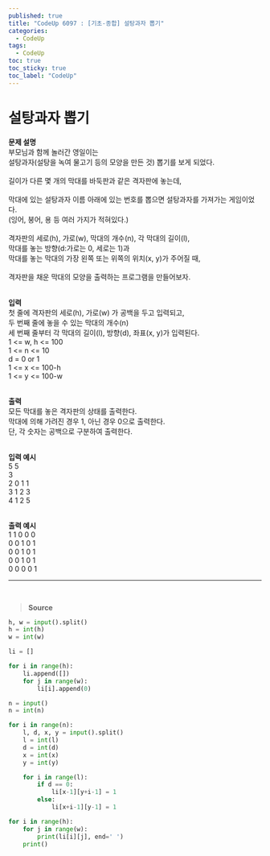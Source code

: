 ```yaml
---
published: true
title: "CodeUp 6097 : [기초-종합] 설탕과자 뽑기"
categories:
  - CodeUp
tags:
  - CodeUp
toc: true
toc_sticky: true
toc_label: "CodeUp"
---
```


# 설탕과자 뽑기

**문제 설명**  
부모님과 함께 놀러간 영일이는  
설탕과자(설탕을 녹여 물고기 등의 모양을 만든 것) 뽑기를 보게 되었다.  
<br>
길이가 다른 몇 개의 막대를 바둑판과 같은 격자판에 놓는데,  
<br>
막대에 있는 설탕과자 이름 아래에 있는 번호를 뽑으면 설탕과자를 가져가는 게임이었다.  
(잉어, 붕어, 용 등 여러 가지가 적혀있다.)  
<br>
격자판의 세로(h), 가로(w), 막대의 개수(n), 각 막대의 길이(l),  
막대를 놓는 방향(d:가로는 0, 세로는 1)과  
막대를 놓는 막대의 가장 왼쪽 또는 위쪽의 위치(x, y)가 주어질 때,  
<br>
격자판을 채운 막대의 모양을 출력하는 프로그램을 만들어보자.  
<br>

**입력**  
첫 줄에 격자판의 세로(h), 가로(w) 가 공백을 두고 입력되고,  
두 번째 줄에 놓을 수 있는 막대의 개수(n)  
세 번째 줄부터 각 막대의 길이(l), 방향(d), 좌표(x, y)가 입력된다.  
1 <= w, h <= 100  
1 <= n <= 10  
d = 0 or 1  
1 <= x <= 100-h  
1 <= y <= 100-w  
<br>

**출력**  
모든 막대를 놓은 격자판의 상태를 출력한다.  
막대에 의해 가려진 경우 1, 아닌 경우 0으로 출력한다.  
단, 각 숫자는 공백으로 구분하여 출력한다.  
<br>

**입력 예시**  
5 5  
3  
2 0 1 1  
3 1 2 3  
4 1 2 5  
<br>

**출력 예시**  
1 1 0 0 0  
0 0 1 0 1  
0 0 1 0 1  
0 0 1 0 1  
0 0 0 0 1

---

<br>

> **Source**

```python
h, w = input().split()
h = int(h)
w = int(w)

li = []

for i in range(h):
    li.append([])
    for j in range(w):
        li[i].append(0)

n = input()
n = int(n)

for i in range(n):
    l, d, x, y = input().split()
    l = int(l)
    d = int(d)
    x = int(x)
    y = int(y)

    for i in range(l):
        if d == 0:
            li[x-1][y+i-1] = 1
        else:
            li[x+i-1][y-1] = 1

for i in range(h):
    for j in range(w):
        print(li[i][j], end=' ')
    print()
```
